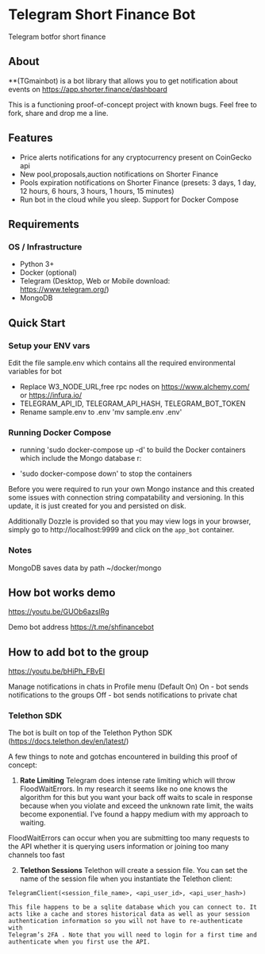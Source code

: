 # Telegram Short Finance Bot
Telegram botfor short finance

## About
**(TGmainbot) is a bot library that allows you to get notification about events on https://app.shorter.finance/dashboard

This is a functioning proof-of-concept project with known bugs. Feel free to fork, share and drop me a line.

## Features
* Price alerts notifications for any cryptocurrency present on CoinGecko api
* New pool,proposals,auction notifications on Shorter Finance
* Pools expiration notifications on Shorter Finance (presets: 3 days, 1 day, 12 hours, 6 hours, 3 hours, 1 hours, 15 minutes)
* Run bot in the cloud while you sleep. Support for Docker Compose

## Requirements
### OS / Infrastructure
* Python 3+
* Docker (optional)
* Telegram (Desktop, Web or Mobile download: https://www.telegram.org/)
* MongoDB

## Quick Start

### Setup your ENV vars
Edit the file sample.env which contains all the required environmental variables for bot

* Replace W3_NODE_URL,free rpc nodes on https://www.alchemy.com/ or https://infura.io/
* TELEGRAM_API_ID, TELEGRAM_API_HASH, TELEGRAM_BOT_TOKEN
* Rename sample.env to .env 'mv sample.env .env'

### Running Docker Compose

* running 'sudo docker-compose up -d' to build the Docker containers which include the Mongo database r:

* 'sudo docker-compose down' to stop the containers

Before you were required to run your own Mongo instance and this created some issues with connection string compatability and versioning. In this update, it is just created for you and persisted on disk.

Additionally Dozzle is provided so that you may view logs in your browser, simply go to http://localhost:9999 and click on the `app_bot` container.

### Notes

MongoDB saves data by path ~/docker/mongo

## How bot works demo 
https://youtu.be/GUOb6azsIRg

Demo bot address https://t.me/shfinancebot

## How to add bot to the group 
https://youtu.be/bHiPh_FBvEI

Manage notifications in chats in Profile menu (Default On)
On - bot sends notifications to the groups
Off -  bot sends notifications to private chat


### Telethon SDK
The bot is built on top of the Telethon Python SDK (https://docs.telethon.dev/en/latest/)

A few things to note and gotchas encountered in building this proof of concept:

1. **Rate Limiting**
Telegram does intense rate limiting which will throw FloodWaitErrors. 
In my research it seems like no one knows the algorithm for this but 
you want your back off waits to scale in response because when you 
violate and exceed the unknown rate limit, the waits become 
exponential. I’ve found a happy medium with my approach to waiting.

FloodWaitErrors can occur when you are submitting too many requests 
to the API whether it is querying users information or joining  too many 
channels too fast

2. **Telethon Sessions**
Telethon will create a session file. You can set the name of the session 
file when you instantiate the Telethon client: 

`TelegramClient(<session_file_name>, <api_user_id>, <api_user_hash>)`

	This file happens to be a sqlite database which you can connect to. It 	
	acts like a cache and stores historical data as well as your session 
	authentication information so you will not have to re-authenticate with 
	Telegram’s 2FA . Note that you will need to login for a first time and 
	authenticate when you first use the API.
